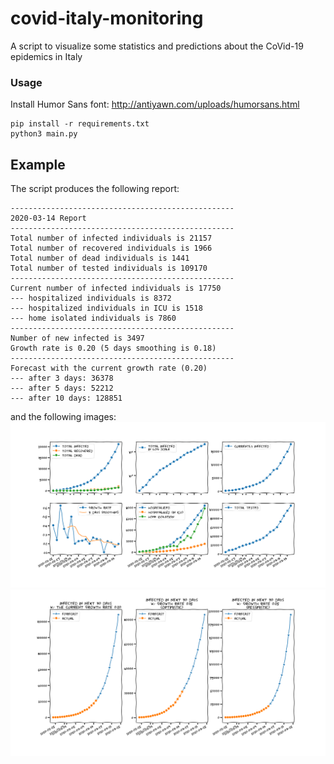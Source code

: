 # covid-italy-monitoring
A script to visualize some statistics and predictions about the CoVid-19 epidemics in Italy

### Usage
Install Humor Sans font: http://antiyawn.com/uploads/humorsans.html
```shell script
pip install -r requirements.txt
python3 main.py
```


## Example
The script produces the following report:
```
--------------------------------------------------
2020-03-14 Report
--------------------------------------------------
Total number of infected individuals is 21157
Total number of recovered individuals is 1966
Total number of dead individuals is 1441
Total number of tested individuals is 109170
--------------------------------------------------
Current number of infected individuals is 17750
--- hospitalized individuals is 8372
--- hospitalized individuals in ICU is 1518
--- home isolated individuals is 7860
--------------------------------------------------
Number of new infected is 3497
Growth rate is 0.20 (5 days smoothing is 0.18)
--------------------------------------------------
Forecast with the current growth rate (0.20)
--- after 3 days: 36378
--- after 5 days: 52212
--- after 10 days: 128851
```

and the following images:
![stats][example]
![forecast][forecast]

[example]: example.png
[forecast]: forecast.png
